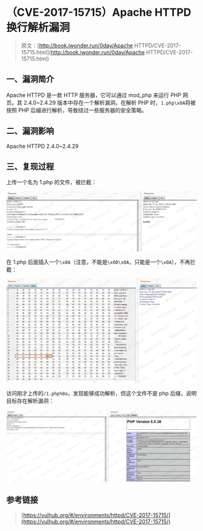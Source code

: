# （CVE-2017-15715）Apache HTTPD 换行解析漏洞

> 原文：[http://book.iwonder.run/0day/Apache HTTPD/CVE-2017-15715.html](http://book.iwonder.run/0day/Apache HTTPD/CVE-2017-15715.html)

## 一、漏洞简介

Apache HTTPD 是一款 HTTP 服务器，它可以通过 mod_php 来运行 PHP 网页。其 2.4.0~2.4.29 版本中存在一个解析漏洞，在解析 PHP 时，`1.php\x0A`将被按照 PHP 后缀进行解析，导致绕过一些服务器的安全策略。

## 二、漏洞影响

Apache HTTPD 2.4.0~2.4.29

## 三、复现过程

上传一个名为 1.php 的文件，被拦截：

![image](img/86e5e2d334ba68d2f8f02ddd44fdd2eb.png)

在 1.php 后面插入一个`\x0A`（注意，不能是`\x0D\x0A`，只能是一个`\x0A`），不再拦截：

![image](img/16935c8afb455474eea1d78f9e5d262a.png)

访问刚才上传的`/1.php%0a`，发现能够成功解析，但这个文件不是 php 后缀，说明目标存在解析漏洞：

![image](img/7bc44b77202ae359d11a7ea4ddac04d7.png)

## 参考链接

> [https://vulhub.org/#/environments/httpd/CVE-2017-15715/](https://vulhub.org/#/environments/httpd/CVE-2017-15715/)

